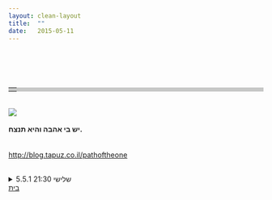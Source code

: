 ```yaml
---
layout: clean-layout
title:  ""
date:   2015-05-11
---
```

#  
<br><br><table width='70%' cellpadding='0' cellspacing='0' bgcolor='#C6C7C6'><tr><td height='1'></td></tr></table><br><img border=0 src=../tapuzforum/images/Emo42.gif><br><br><b>יש בי אהבה והיא תנצח.</b><br><br><br><a rel=nofollow href=http://blog.tapuz.co.il/pathoftheone target=_blank style=color:black>http://blog.tapuz.co.il/pathoftheone</a>            <br><br>

<details>
                    <summary>שלישי 21:30 5.5.1</summary>
                    היה שיעור נחמד מאוד. <br> המטרה: ששי יעבור שיעור ממש טוב. הוגשמה בהצלחה. <br> <br> עשיתי חימום ותרגילי כוח. <br> עשיתי המון זמן הרפיה ובריאות עיניים. <br> עשיתי קצת צפייה בהצלחות עבר ועתיד. <br> <br> כשעה ועשרים דקות.<br><br><table width='70%' cellpadding='0' cellspacing='0' bgcolor='#C6C7C6'><tr><td height='1'></td></tr></table><br><img border=0 src=../tapuzforum/images/Emo42.gif><br><br><b>יש בי אהבה והיא תנצח.</b><br><br><br><a rel=nofollow href=http://blog.tapuz.co.il/pathoftheone target=_blank style=color:black>http://blog.tapuz.co.il/pathoftheone</a>            <br><br>
                  </details><a href="javascript:history.back()">בית</a>